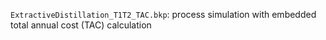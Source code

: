 
`ExtractiveDistillation_T1T2_TAC.bkp`: process simulation with embedded total annual cost (TAC) calculation
